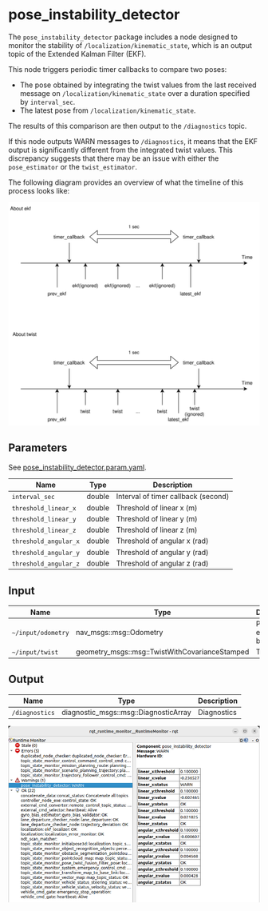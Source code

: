 # pose_instability_detector

The `pose_instability_detector` package includes a node designed to monitor the stability of `/localization/kinematic_state`, which is an output topic of the Extended Kalman Filter (EKF).

This node triggers periodic timer callbacks to compare two poses:

- The pose obtained by integrating the twist values from the last received message on `/localization/kinematic_state` over a duration specified by `interval_sec`.
- The latest pose from `/localization/kinematic_state`.

The results of this comparison are then output to the `/diagnostics` topic.

If this node outputs WARN messages to `/diagnostics`, it means that the EKF output is significantly different from the integrated twist values.
This discrepancy suggests that there may be an issue with either the `pose_estimator` or the `twist_estimator`.

The following diagram provides an overview of what the timeline of this process looks like:

![timeline](./media/timeline.drawio.svg)

## Parameters

See [pose_instability_detector.param.yaml](config/pose_instability_detector.param.yaml).

| Name                  | Type   | Description                         |
| --------------------- | ------ | ----------------------------------- |
| `interval_sec`        | double | Interval of timer callback (second) |
| `threshold_linear_x`  | double | Threshold of linear x (m)           |
| `threshold_linear_y`  | double | Threshold of linear y (m)           |
| `threshold_linear_z`  | double | Threshold of linear z (m)           |
| `threshold_angular_x` | double | Threshold of angular x (rad)        |
| `threshold_angular_y` | double | Threshold of angular y (rad)        |
| `threshold_angular_z` | double | Threshold of angular z (rad)        |

## Input

| Name               | Type                                           | Description           |
| ------------------ | ---------------------------------------------- | --------------------- |
| `~/input/odometry` | nav_msgs::msg::Odometry                        | Pose estimated by EKF |
| `~/input/twist`    | geometry_msgs::msg::TwistWithCovarianceStamped | Twist                 |

## Output

| Name           | Type                                  | Description |
| -------------- | ------------------------------------- | ----------- |
| `/diagnostics` | diagnostic_msgs::msg::DiagnosticArray | Diagnostics |

![rqt_runtime_monitor](./media/rqt_runtime_monitor.png)

